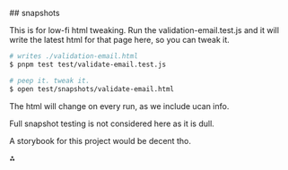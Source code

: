 ## snapshots

This is for low-fi html tweaking. Run the validation-email.test.js and it will write the latest html for that page here, so you can tweak it.

```sh
# writes ./validation-email.html 
$ pnpm test test/validate-email.test.js

# peep it. tweak it.
$ open test/snapshots/validate-email.html
```

The html will change on every run, as we include ucan info.

Full snapshot testing is not considered here as it is dull.

A storybook for this project would be decent tho.

⁂